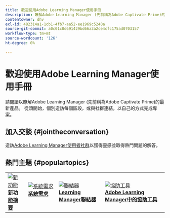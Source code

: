 ```yaml
---
title: 歡迎使用Adobe Learning Manager使用手冊
description: 瞭解Adobe Learning Manager (先前稱為Adobe Captivate Prime)的最新產品。 從頭開始，個別造訪每個區段，或與社群連結，以自己的方式完成專案。
contentowner: dhv
exl-id: 482314a1-1cb1-4fb7-aa52-ee1969c5240a
source-git-commit: a0c01c0d691429bd66a3a2ce4cfc175ad0703157
workflow-type: tm+mt
source-wordcount: '126'
ht-degree: 0%

---
```


# 歡迎使用Adobe Learning Manager使用手冊

請閱讀以瞭解Adobe Learning Manager (先前稱為Adobe Captivate Prime)的最新產品。 從頭開始，個別造訪每個區段，或與社群連結，以自己的方式完成專案。

## 加入交談 {#jointheconversation}

造訪[Adobe Learning Manager使用者社群](https://community.adobe.com/t5/adobe-learning-manager/ct-p/ct-captivate-prime?page=1&amp;sort=latest_replies&amp;lang=all&amp;tabid=all)以獲得靈感並取得熱門問題的解答。

## 熱門主題 {#populartopics}

<table style="table-layout:fixed">
 <tbody>
  <tr>
   <td>
    <a href="whats-new.md">
    <img alt="新功能" src="assets/prime-new.jpeg">
    </a>
    <div>
    <a href="whats-new.md"><strong>新功能摘要</strong></a>
    </div>
   </td>
   <td>
    <a href="system-requirements.md">
    <img alt="系統需求" src="assets/prime-reqs.jpeg">
    </a>
    <a href="whats-new.md"><strong>系統需求</strong></a>
    </p>
   </td>
   <td>
    <a href="integration-admin/feature-summary/connectors.md">
    <img alt="聯結器" src="assets/prime-connector.jpeg">
    </a>
    <div>
    <a href="integration-admin/feature-summary/connectors.md"><strong>Learning Manager聯結器</strong></a>
    </div>
   </td>
   <td>
    <a href="accessibility-learning-manager.md">
    <img alt="協助工具" src="assets/prime-accessibility.jpeg">
    </a>
    <div>
    <a href="accessibility-learning-manager.md"><strong>Adobe Learning Manager中的協助工具</strong></a>
    </div>
   </td>
  </tr>
 </tbody>
</table>
